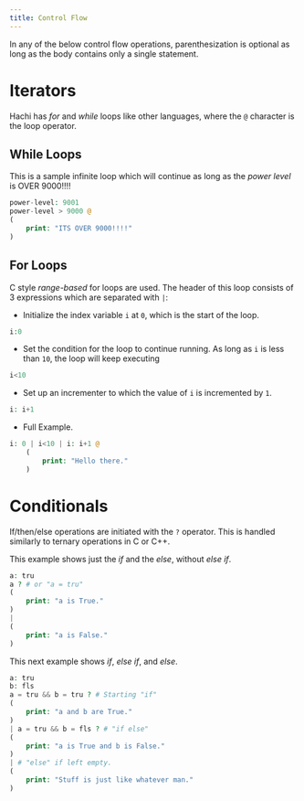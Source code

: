 ```yaml
---
title: Control Flow
---
```


In any of the below control flow operations, parenthesization is optional as long as the body contains only a single statement.

# Iterators
Hachi has *for* and *while* loops like other languages, where the `@` character is the loop operator.

## While Loops
This is a sample infinite loop which will continue as long as the *power level* is OVER 9000!!!!

```php
power-level: 9001
power-level > 9000 @
(
    print: "ITS OVER 9000!!!!"
)
```

## For Loops
C style *range-based* for loops are used. The header of this loop consists of 3 expressions which are separated with `|`:
- Initialize the index variable `i` at `0`, which is the start of the loop.
    
```php        
i:0
```

- Set the condition for the loop to continue running. As long as `i` is less than `10`, the loop will keep executing

```php
i<10
```

- Set up an incrementer to which the value of `i` is incremented by `1`.

```php
i: i+1
```

- Full Example.

```php
i: 0 | i<10 | i: i+1 @
    (
        print: "Hello there."
    )
```

# Conditionals
If/then/else operations are initiated with the `?` operator. This is handled similarly to ternary operations in C or C++.

This example shows just the *if* and the *else*, without *else if*.

```php
a: tru
a ? # or "a = tru"
(
    print: "a is True."
)
|
(
    print: "a is False."
)
```

This next example shows *if*, *else if*, and *else*.

```php
a: tru
b: fls
a = tru && b = tru ? # Starting "if"
(
    print: "a and b are True."
)
| a = tru && b = fls ? # "if else"
(
    print: "a is True and b is False."
)
| # "else" if left empty.
(
    print: "Stuff is just like whatever man."
)
```
